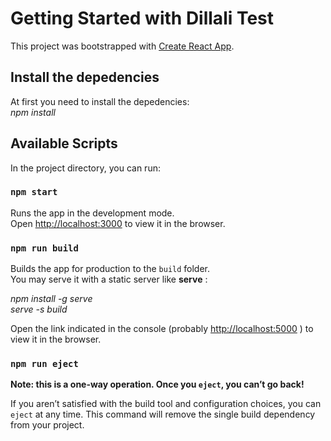 # Getting Started with Dillali Test

This project was bootstrapped with [Create React App](https://github.com/facebook/create-react-app).

## Install the depedencies

At first you need to install the depedencies: \
*npm install*  


## Available Scripts

In the project directory, you can run:

### `npm start`

Runs the app in the development mode.\
Open [http://localhost:3000](http://localhost:3000) to view it in the browser.



### `npm run build`

Builds the app for production to the `build` folder.\
You may serve it with a static server like **serve** :

*npm install -g serve* \
*serve -s build*  

Open the link indicated in the console (probably [http://localhost:5000](http://localhost:5000) ) to view it in the browser.



### `npm run eject`

**Note: this is a one-way operation. Once you `eject`, you can’t go back!**

If you aren’t satisfied with the build tool and configuration choices, you can `eject` at any time. This command will remove the single build dependency from your project.

